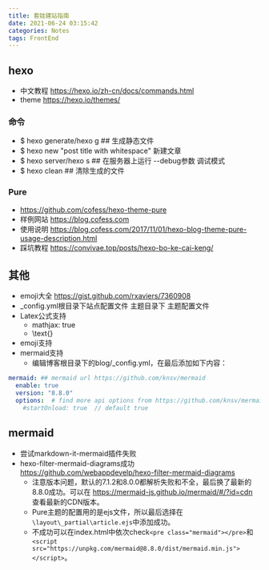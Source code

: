 ```yaml
---
title: 套娃建站指南
date: 2021-06-24 03:15:42
categories: Notes
tags: FrontEnd
---
```

## hexo

- 中文教程 https://hexo.io/zh-cn/docs/commands.html
- theme https://hexo.io/themes/
  
### 命令

- $ hexo generate/hexo g ## 生成静态文件
- $ hexo new "post title with whitespace" 新建文章
- $ hexo server/hexo s ## 在服务器上运行 --debug参数 调试模式
- $ hexo clean ## 清除生成的文件

### Pure

- https://github.com/cofess/hexo-theme-pure
- 样例网站 https://blog.cofess.com
- 使用说明 https://blog.cofess.com/2017/11/01/hexo-blog-theme-pure-usage-description.html
- 踩坑教程 https://convivae.top/posts/hexo-bo-ke-cai-keng/
  
## 其他

- emoji大全 https://gist.github.com/rxaviers/7360908
- _config.yml根目录下站点配置文件 主题目录下 主题配置文件
- Latex公式支持
  - mathjax: true
  - \text{}
- emoji支持
- mermaid支持
  - 编辑博客根目录下的blog/_config.yml，在最后添加如下内容：
```yml
mermaid: ## mermaid url https://github.com/knsv/mermaid
  enable: true
  version: "8.8.0"
  options:  # find more api options from https://github.com/knsv/mermaid/blob/master/src/mermaidAPI.js
    #startOnload: true  // default true
```
## mermaid
- 尝试markdown-it-mermaid插件失败
- hexo-filter-mermaid-diagrams成功 https://github.com/webappdevelp/hexo-filter-mermaid-diagrams
  - 注意版本问题，默认的7.1.2和8.0.0都解析失败和不全，最后换了最新的8.8.0成功。可以在 https://mermaid-js.github.io/mermaid/#/?id=cdn 查看最新的CDN版本。
  - Pure主题的配置用的是ejs文件，所以最后选择在`\layout\_partial\article.ejs`中添加成功。
  - 不成功可以在index.html中依次check`<pre class="mermaid"></pre>`和`<script src="https://unpkg.com/mermaid@8.8.0/dist/mermaid.min.js"></script>`。
